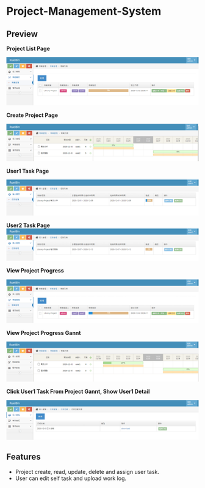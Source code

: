 # Project-Management-System 



## Preview

**Project List Page**

![avatar](https://github.com/rueibin/Project-Management-System/blob/master/images/project_list_page.PNG)

**Create Project Page** 

![avatar](https://github.com/rueibin/Project-Management-System/blob/master/images/02.PNG)

**User1 Task Page**

![avatar](https://github.com/rueibin/Project-Management-System/blob/master/images/03.PNG)

**User2 Task Page**
![avatar](https://github.com/rueibin/Project-Management-System/blob/master/images/04.PNG)

**View Project Progress**

![avatar](https://github.com/rueibin/Project-Management-System/blob/master/images/05.PNG)

**View Project Progress Gannt**

![avatar](https://github.com/rueibin/Project-Management-System/blob/master/images/06.PNG)

**Click User1 Task From Project Gannt, Show User1 Detail**

![avatar](https://github.com/rueibin/Project-Management-System/blob/master/images/07.PNG)



## Features

- Project create, read, update, delete and assign user task.
- User can edit self task and upload work log.

